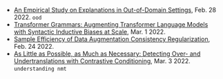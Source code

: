 
- [An Empirical Study on Explanations in Out-of-Domain Settings](https://arxiv.org/pdf/2203.00056.pdf), Feb. 28 2022. `ood`
- [Transformer Grammars: Augmenting Transformer Language Models with Syntactic Inductive Biases at Scale](https://arxiv.org/pdf/2203.00633.pdf), Mar. 1 2022.
- [Sample Efficiency of Data Augmentation Consistency Regularization](https://arxiv.org/pdf/2202.12230.pdf), Feb. 24 2022.
- [As Little as Possible, as Much as Necessary: Detecting Over- and Undertranslations with Contrastive Conditioning](https://arxiv.org/pdf/2203.01927.pdf), Mar. 3 2022. `understanding nmt`
